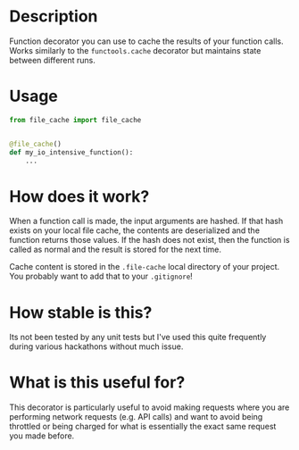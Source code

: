 # Description

Function decorator you can use to cache the results of your function calls. Works similarly to the `functools.cache` decorator but maintains state between different runs.

# Usage

```python
from file_cache import file_cache


@file_cache()
def my_io_intensive_function():
    ...
```

# How does it work?

When a function call is made, the input arguments are hashed. If that hash exists on your local file cache, the contents are deserialized and the function returns those values. If the hash does not exist, then the function is called as normal and the result is stored for the next time.

Cache content is stored in the `.file-cache` local directory of your project. You probably want to add that to your `.gitignore`!

# How stable is this?

Its not been tested by any unit tests but I've used this quite frequently during various hackathons without much issue.

# What is this useful for?

This decorator is particularly useful to avoid making requests where you are performing network requests (e.g. API calls) and want to avoid being throttled or being charged for what is essentially the exact same request you made before.
